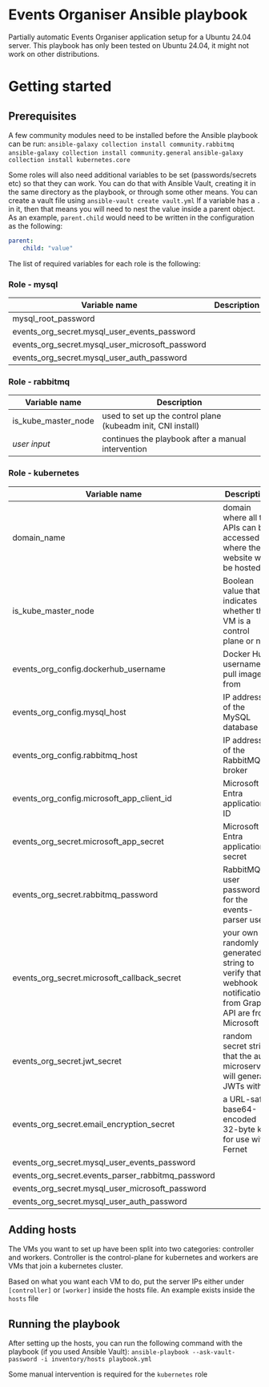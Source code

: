 # Events Organiser Ansible playbook
Partially automatic Events Organiser application setup for a Ubuntu 24.04 server. This playbook has only been tested on Ubuntu 24.04, it might not work on other distributions.

# Getting started
## Prerequisites
A few community modules need to be installed before the Ansible playbook can be run:
`ansible-galaxy collection install community.rabbitmq`
`ansible-galaxy collection install community.general`
`ansible-galaxy collection install kubernetes.core`

Some roles will also need additional variables to be set (passwords/secrets etc) so that they can work. You can do that with Ansible Vault, creating it in the same directory as the playbook, or through some other means.
You can create a vault file using `ansible-vault create vault.yml`
If a variable has a `.` in it, then that means you will need to nest the value inside a parent object. As an example, `parent.child` would need to be written in the configuration as the following:
```yml
parent:
    child: "value"
```

The list of required variables for each role is the following:

### Role - mysql
| Variable name | Description |
| - | - |
| mysql_root_password |  |
| events_org_secret.mysql_user_events_password |  |
| events_org_secret.mysql_user_microsoft_password |  |
| events_org_secret.mysql_user_auth_password |  |

### Role - rabbitmq
| Variable name | Description |
| - | - |
| is_kube_master_node | used to set up the control plane (kubeadm init, CNI install) |
| *user input* | continues the playbook after a manual intervention |

### Role - kubernetes
| Variable name | Description |
| - | - |
| domain_name | domain where all the APIs can be accessed & where the website will be hosted |
| is_kube_master_node | Boolean value that indicates whether the VM is a control plane or not |
| events_org_config.dockerhub_username | Docker Hub username to pull images from |
| events_org_config.mysql_host | IP address of the MySQL database |
| events_org_config.rabbitmq_host | IP address of the RabbitMQ broker |
| events_org_config.microsoft_app_client_id | Microsoft Entra application ID |
| events_org_secret.microsoft_app_secret | Microsoft Entra application secret |
| events_org_secret.rabbitmq_password | RabbitMQ user password for the events-parser user |
| events_org_secret.microsoft_callback_secret | your own randomly generated string to verify that webhook notifications from Graph API are from Microsoft |
| events_org_secret.jwt_secret | random secret string that the auth microservice will generate JWTs with |
| events_org_secret.email_encryption_secret | a URL-safe base64-encoded 32-byte key for use with Fernet |
| events_org_secret.mysql_user_events_password | |
| events_org_secret.events_parser_rabbitmq_password | |
| events_org_secret.mysql_user_microsoft_password | |
| events_org_secret.mysql_user_auth_password | |

## Adding hosts
The VMs you want to set up have been split into two categories: controller and workers.
Controller is the control-plane for kubernetes and workers are VMs that join a kubernetes cluster.

Based on what you want each VM to do, put the server IPs either under `[controller]` or `[worker]` inside the hosts file. An example exists inside the `hosts` file

## Running the playbook
After setting up the hosts, you can run the following command with the playbook (if you used Ansible Vault): `ansible-playbook --ask-vault-password -i inventory/hosts playbook.yml`

Some manual intervention is required for the `kubernetes` role